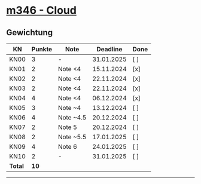# [m346 - Cloud](https://gitlab.com/ch-tbz-it/Stud/m346/m346/-/tree/main/Kompetenznachweise?ref_type=heads) #

## Gewichtung #

| KN | Punkte | Note | Deadline | Done |
|----|--------|------|----------|------|
| KN00 | 3 | - | 31.01.2025 | [ ] |
| KN01 | 2 | Note <4 | 15.11.2024 | [x] |
| KN02 | 2 | Note <4 | 22.11.2024 | [x] |
| KN03 | 2 | Note <4 | 22.11.2024 | [x] |
| KN04 | 4 | Note <4 | 06.12.2024 | [x] |
| KN05 | 3 | Note ~4 | 13.12.2024 | [ ] |
| KN06 | 4 | Note ~4.5 | 20.12.2024 | [ ] |
| KN07 | 2 | Note 5 | 20.12.2024 | [ ] |
| KN08 | 2 | Note ~5.5 | 17.01.2025 | [ ] |
| KN09 | 4 | Note 6 | 24.01.2025 | [ ] |
| KN10 | 2 | - | 31.01.2025 | [ ] |
| **Total** | **10** ||||

---
